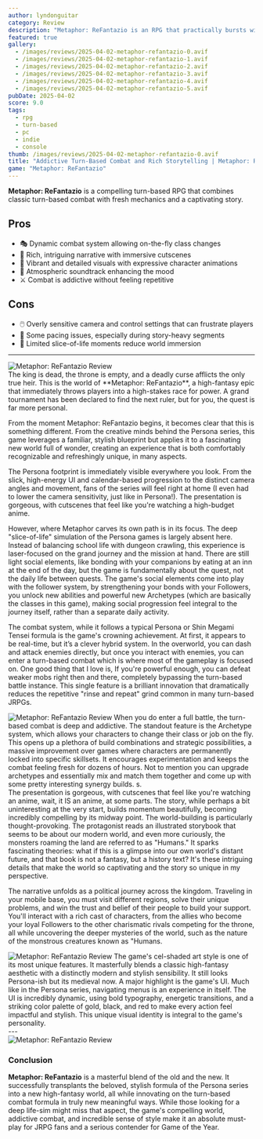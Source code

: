 ```yaml
---
author: lyndonguitar
category: Review
description: "Metaphor: ReFantazio is an RPG that practically bursts with style and confidence. It takes the familiar tropes of high fantasy—kings, curses, and a sprawling magical world—and infuses them with Persona energy."
featured: true
gallery:
  - /images/reviews/2025-04-02-metaphor-refantazio-0.avif
  - /images/reviews/2025-04-02-metaphor-refantazio-1.avif
  - /images/reviews/2025-04-02-metaphor-refantazio-2.avif
  - /images/reviews/2025-04-02-metaphor-refantazio-3.avif
  - /images/reviews/2025-04-02-metaphor-refantazio-4.avif
  - /images/reviews/2025-04-02-metaphor-refantazio-5.avif
pubDate: 2025-04-02
score: 9.0
tags:
  - rpg
  - turn-based
  - pc
  - indie
  - console
thumb: /images/reviews/2025-04-02-metaphor-refantazio-0.avif
title: "Addictive Turn-Based Combat and Rich Storytelling | Metaphor: ReFantazio Review"
game: "Metaphor: ReFantazio"
---
```


**Metaphor: ReFantazio** is a compelling turn-based RPG that combines classic turn-based combat with fresh mechanics and a captivating story.

## Pros
- 🎭 Dynamic combat system allowing on-the-fly class changes  
- 📖 Rich, intriguing narrative with immersive cutscenes  
- 🎨 Vibrant and detailed visuals with expressive character animations  
- 🎵 Atmospheric soundtrack enhancing the mood  
- ⚔️ Combat is addictive without feeling repetitive  

## Cons
- 🖱️ Overly sensitive camera and control settings that can frustrate players  
- 🐢 Some pacing issues, especially during story-heavy segments  
- 🚪 Limited slice-of-life moments reduce world immersion  

---

<div class="flex flex-col md:flex-row-reverse items-center gap-6 mb-12 pb-6 border-b border-slate-700">
  <img
    src=/images/reviews/2025-04-02-metaphor-refantazio-1.avif
    alt="Metaphor: ReFantazio Review"
    class="w-full md:w-2/5 rounded shadow"
     />
  <div> 
The king is dead, the throne is empty, and a deadly curse afflicts the only true heir. This is the world of **Metaphor: ReFantazio**, a high-fantasy epic that immediately throws players into a high-stakes race for power. A grand tournament has been declared to find the next ruler, but for you, the quest is far more personal.

From the moment Metaphor: ReFantazio begins, it becomes clear that this is something different. From the creative minds behind the Persona series, this game leverages a familiar, stylish blueprint but applies it to a fascinating new world full of wonder, creating an experience that is both comfortably recognizable and refreshingly unique, in many aspects.
  </div>   </div> 
The Persona footprint is immediately visible everywhere you look. From the slick, high-energy UI and calendar-based progression to the distinct camera angles and movement, fans of the series will feel right at home (I even had to lower the camera sensitivity, just like in Persona!). The presentation is gorgeous, with cutscenes that feel like you're watching a high-budget anime.

However, where Metaphor carves its own path is in its focus. The deep "slice-of-life" simulation of the Persona games is largely absent here. Instead of balancing school life with dungeon crawling, this experience is laser-focused on the grand journey and the mission at hand. There are still light social elements, like bonding with your companions by eating at an inn at the end of the day, but the game is fundamentally about the quest, not the daily life between quests. The game's social elements come into play with the follower system, by strengthening your bonds with your Followers, you unlock new abilities and powerful new Archetypes (which are basically the classes in this game), making social progression feel integral to the journey itself, rather than a separate daily activity.

The combat system, while it follows a typical Persona or Shin Megami Tensei formula is the game's crowning achievement. At first, it appears to be real-time, but it’s a clever hybrid system. In the overworld, you can dash and attack enemies directly, but once you interact with enemies, you can enter a turn-based combat which is where most of the gameplay is focused on. One good thing that I love is, If you're powerful enough, you can defeat weaker mobs right then and there, completely bypassing the turn-based battle instance. This single feature is a brilliant innovation that dramatically reduces the repetitive "rinse and repeat" grind common in many turn-based JRPGs.
<div class="flex flex-col md:flex-row items-center gap-6 mb-12 pb-6 border-b border-slate-700">
  <img
    src=/images/reviews/2025-04-02-metaphor-refantazio-2.avif
    alt="Metaphor: ReFantazio Review"
    class="w-full md:w-2/5 rounded shadow"
     />
When you do enter a full battle, the turn-based combat is deep and addictive. The standout feature is the Archetype system, which allows your characters to change their class or job on the fly. This opens up a plethora of build combinations and strategic possibilities, a massive improvement over games where characters are permanently locked into specific skillsets. It encourages experimentation and keeps the combat feeling fresh for dozens of hours. Not to mention you can upgrade archetypes and essentially mix and match them together and come up with some pretty interesting synergy builds.
s.
  </div>
The presentation is gorgeous, with cutscenes that feel like you're watching an anime, wait, it IS an anime, at some parts. The story, while perhaps a bit uninteresting at the very start, builds momentum beautifully, becoming incredibly compelling by its midway point. The world-building is particularly thought-provoking. The protagonist reads an illustrated storybook that seems to be about our modern world, and even more curiously, the monsters roaming the land are referred to as "Humans." It sparks fascinating theories: what if this is a glimpse into our own world's distant future, and that book is not a fantasy, but a history text? It's these intriguing details that make the world so captivating and the story so unique in my perspective.

The narrative unfolds as a political journey across the kingdom. Traveling in your mobile base, you must visit different regions, solve their unique problems, and win the trust and belief of their people to build your support. You'll interact with a rich cast of characters, from the allies who become your loyal Followers to the other charismatic rivals competing for the throne, all while uncovering the deeper mysteries of the world, such as the nature of the monstrous creatures known as "Humans.
<div class="flex flex-col md:flex-row items-center gap-6 mb-12 pb-6 border-b border-slate-700">
  <img
    src=/images/reviews/2025-04-02-metaphor-refantazio-3.avif
    alt="Metaphor: ReFantazio Review"
    class="w-full md:w-2/5 rounded shadow"
     />
The game's cel-shaded art style is one of its most unique features. It masterfully blends a classic high-fantasy aesthetic with a distinctly modern and stylish sensibility. It still looks Persona-ish but its medieval now.  A major highlight is the game's UI. Much like in the Persona series, navigating menus is an experience in itself. The UI is incredibly dynamic, using bold typography, energetic transitions, and a striking color palette of gold, black, and red to make every action feel impactful and stylish. This unique visual identity is integral to the game's personality.
</div>
---
<div class="flex flex-col md:flex-row-reverse items-center gap-6 mb-12 pb-6 border-b border-slate-700">
  <img
    src=/images/reviews/2025-04-02-metaphor-refantazio-4.avif
    alt="Metaphor: ReFantazio Review"
    class="w-full md:w-2/5 rounded shadow"
     />
  <div> 

### Conclusion
**Metaphor: ReFantazio** is a masterful blend of the old and the new. It successfully transplants the beloved, stylish formula of the Persona series into a new high-fantasy world, all while innovating on the turn-based combat formula in truly new meaningful ways. While those looking for a deep life-sim might miss that aspect, the game's compelling world, addictive combat, and incredible sense of style make it an absolute must-play for JRPG fans and a serious contender for Game of the Year.
</div></div>